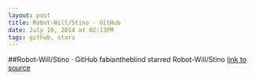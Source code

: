 ```yaml
---
layout: post
title: Robot-Will/Stino · GitHub
date: July 10, 2014 at 02:13PM
tags: github, stars
---
```

##Robot-Will/Stino · GitHub
fabiantheblind starred Robot-Will/Stino
[link to source](http://ift.tt/1lNnSlr) 
